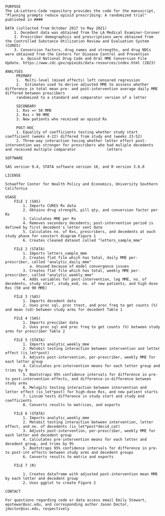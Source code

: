     PURPOSE
    The LA-Letters-Code repository provides the code for the manuscript, "Planning prompts reduce opioid prescribing: A randomized trial" published in #### 

    DATA (collected from October 2017 to May 2021)
        1. Decedent data was obtained from the LA Medical Examiner-Coroner
        2. Prescriber demographics and prescriptions were obtained from the Controlled Substance Utilization Review and Evaluation System (CURES)
        3. Conversion factors, drug names and strengths, and drug NDCs were obtained from the Centers for Disease Control and Prevention 
           a. Opioid National Drug Code and Oral MME Conversion File Update. https://www.cdc.gov/opioids/data-resources/index.html (2023)

    ANALYSES 
         PRIMARY
         1.  Multi-level (mixed effects) left censored regression
         2.  Estimates used to derive adjusted MME to asssess whether difference in total mean pre- and post-intervention average daily MME differed between prescibers
         randomized to a standard and comparator version of a letter

         SECONDARY
         1. Rxs => 50 MME
         2. Rxs > 90 MME
         3. New patients who received an opioid Rx
     
         POST-HOC
         1. Equality of coefficients testing whether study start coefficient (weeks 4-22) differed from study end (weeks 23-52)
         2. Three-way interaction tesing whether letter effect post-intervention was stronger for prescribers who had muliple decedents and received multiple comparator              letters
     
    SOFTWARE

    SAS version 9.4, STATA software version 16, and R version 3.6.0

    LICENSE

    Schaeffer Center for Health Policy and Economics, University Southern California

    USAGE 
        FILE 1 (SAS)
            1. Imports CURES Rx data 
            2. Obtains drug strength, pill qty, and conversion factor per Rx
            3. Calculates MME per Rx
            4. Removes secondary decedents; post-intervention period is defined by first decedent's letter sent date 
            5. Calculates no. of Rxs, prescribers, and decedents at each study phase for constort diagram Figure 1
            6. Creates cleaned dataset called "letters_sample_mme"

        FILE 2 (STATA)
            1. Imports letters_sample_mme
            2. Creates flat file which has total, daily MME per-prescriber, called "analytic_daily_mme"
               a. Unused because of model convergence issues
            3. Creates flat file which has total, weekly MME per-prescriber, called "analytic_weekly_mme"
            4. Adds variables for post-intervention, log MME, no. of decedents, study start, study_end, no. of new patients, and high dose Rxs (50 and 90 MME)

        FILE 3 (SAS)
            1. Imports decedent data
            2. Uses proc sql, proc ttest, and proc freq to get counts (%) and mean (sd) between study arms for decedent Table 1

        FILE 4 (SAS)
            1. Imports presciber data
            2. Uses proc sql and proc freq to get counts (%) between study arms for prescriber Table 2

        FILE 5 (STATA)
            1. Imports analytic_weekly_mme
            2. Metobit testing interaction between intervention and letter effect (is_let*post)
            3. Adjusts post-intervention, per-prescriber, weekly MME for each letter group
            4. Calculates pre-intervention means for each letter group and trims by 9
            5. Bootstraps 95% confidence intervals for difference in pre- to post-intervention effects, and difference-in-difference between study arms
            6. Melogits testing interaction between intervention and letter effect (is_let*post) for high-dose Rxs, and new patient starts
            7. Lincom tests difference in study start and study end coefficients
            8. Converts results to matrices, and exports

        FILE 6 (STATA)
            1. Imports analytic_weekly_mme
            2. Metobit testing interaction between intervention, letter effect, and no. of decedents (is_let*post*decid_cat)
            3. Adjusts post-intervention, per-prescriber, weekly MME for each letter and decedent group
            4. Calculates pre-intervention means for each letter and decedent group, and trims by 9%
            5. Bootstraps 95% confidence intervals for difference in pre- to post-int effects between study arms and decedent groups
            6. Converts results to matrix and exports

        FILE 7 (R) 
        
            1. Creates dataframe with adjusted post-intervention mean MME by each letter and decedent group
            2. Uses ggplot to create Figure 2

    CONTACT

    For questions regarding code or data access email Emily Stewart, epstewar@usc.edu, and corresponding author Jason Doctor, jdoctor@usc.edu, respectively 
